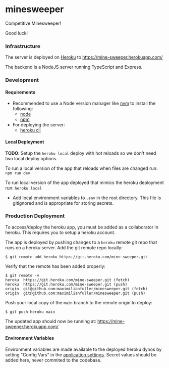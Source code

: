 # minesweeper
Competitive Minesweeper!

Good luck!

### Infrastructure
The server is deployed on [Heroku](https://dashboard.heroku.com/) to https://mine-sweeper.herokuapp.com/

The backend is a NodeJS server running TypeScript and Express.

### Development
#### Requirements
* Recommended to use a Node version manager like [nvm](https://github.com/nvm-sh/nvm) to install the following:
  * [node](https://nodejs.org/en/)
  * [npm](https://www.npmjs.com/)
* For deploying the server:
  * [heroku cli](https://devcenter.heroku.com/articles/heroku-cli)

#### Local Deployment
**TODO**: Setup the `heroku local` deploy with hot reloads so we don't need two local deploy options.

To run a local version of the app that reloads when files are changed run: `npm run dev`

To run local version of the app deployed that mimics the heroku deployment run: `heroku local`
* Add local environment variables to `.env` in the root directory. This file is gitignored and is appropriate for storing secrets.

### Production Deployment
To access/deploy the heroku app, you must be added as a collaborator in heroku. This requires you to setup a heroku account.

The app is deployed by pushing changes to a `heroku` remote git repo that runs on a heroku server. Add the git remote repo locally:
```
$ git remote add heroku https://git.heroku.com/mine-sweeper.git
```

Verify that the remote has been added properly:
```
$ git remote -v
heroku	https://git.heroku.com/mine-sweeper.git (fetch)
heroku	https://git.heroku.com/mine-sweeper.git (push)
origin	git@github.com:maximilianfuller/minesweeper.git (fetch)
origin	git@github.com:maximilianfuller/minesweeper.git (push)
```

Push your local copy of the `main` branch to the remote origin to deploy:
```
$ git push heroku main
```

The updated app should now be running at: https://mine-sweeper.herokuapp.com/

#### Environment Variables
Environment variables are made available to the deployed heroku dynos by setting "Config Vars" in the [application settings](https://dashboard.heroku.com/apps/mine-sweeper/settings). Secret values should be added here, never commited to the codebase.
